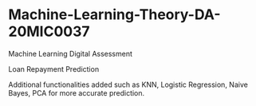 # Machine-Learning-Theory-DA-20MIC0037
Machine Learning Digital Assessment 

Loan Repayment Prediction

Additional functionalities added such as  KNN, Logistic Regression, Naive Bayes, PCA for more accurate prediction.
